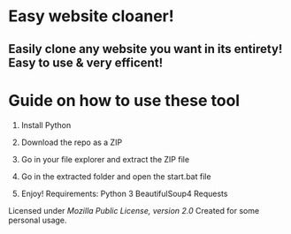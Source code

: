 # Easy website cloaner! 

## Easily clone any website you want in its entirety! Easy to use & very efficent! 

# Guide on how to use these tool

1. Install Python

2. Download the repo as a ZIP 

3. Go in your file explorer and extract the ZIP file
 
4. Go in the extracted folder and open the start.bat file

5. Enjoy!
Requirements:
    Python 3
    BeautifulSoup4
    Requests

Licensed under *Mozilla Public License, version 2.0*
Created for some personal usage.